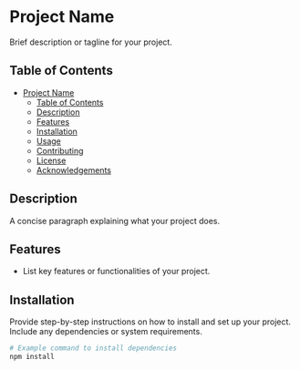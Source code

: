 # Project Name

Brief description or tagline for your project.

## Table of Contents

- [Project Name](#project-name)
  - [Table of Contents](#table-of-contents)
  - [Description](#description)
  - [Features](#features)
  - [Installation](#installation)
  - [Usage](#usage)
  - [Contributing](#contributing)
  - [License](#license)
  - [Acknowledgements](#acknowledgements)

## Description

A concise paragraph explaining what your project does.

## Features

- List key features or functionalities of your project.

## Installation

Provide step-by-step instructions on how to install and set up your project. Include any dependencies or system requirements.

```bash
# Example command to install dependencies
npm install
